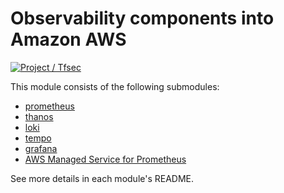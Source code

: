 # Observability components into Amazon AWS

[![Project / Tfsec](https://github.com/nlamirault/terraform-aws-observability/actions/workflows/tfsec.yml/badge.svg)](https://github.com/nlamirault/terraform-aws-observability/actions/workflows/tfsec.yml)

This module consists of the following submodules:

- [prometheus](https://github.com/nlamirault/terraform-aws-observability/tree/master/modules/prometheus)
- [thanos](https://github.com/nlamirault/terraform-aws-observability/tree/master/modules/thanos)
- [loki](https://github.com/nlamirault/terraform-aws-observability/tree/master/modules/loki)
- [tempo](https://github.com/nlamirault/terraform-aws-observability/tree/master/modules/tempo)
- [grafana](https://github.com/nlamirault/terraform-aws-observability/tree/master/modules/grafana)
- [AWS Managed Service for Prometheus](https://github.com/nlamirault/terraform-aws-observability/tree/master/modules/amp)

See more details in each module's README.

